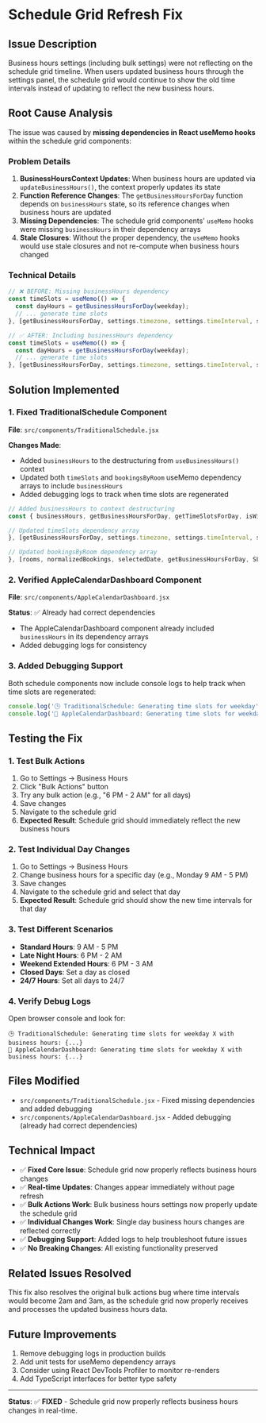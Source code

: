 # Schedule Grid Refresh Fix

## Issue Description
Business hours settings (including bulk settings) were not reflecting on the schedule grid timeline. When users updated business hours through the settings panel, the schedule grid would continue to show the old time intervals instead of updating to reflect the new business hours.

## Root Cause Analysis
The issue was caused by **missing dependencies in React useMemo hooks** within the schedule grid components:

### Problem Details
1. **BusinessHoursContext Updates**: When business hours are updated via `updateBusinessHours()`, the context properly updates its state
2. **Function Reference Changes**: The `getBusinessHoursForDay` function depends on `businessHours` state, so its reference changes when business hours are updated
3. **Missing Dependencies**: The schedule grid components' `useMemo` hooks were missing `businessHours` in their dependency arrays
4. **Stale Closures**: Without the proper dependency, the `useMemo` hooks would use stale closures and not re-compute when business hours changed

### Technical Details
```javascript
// ❌ BEFORE: Missing businessHours dependency
const timeSlots = useMemo(() => {
  const dayHours = getBusinessHoursForDay(weekday);
  // ... generate time slots
}, [getBusinessHoursForDay, settings.timezone, settings.timeInterval, selectedDate]);

// ✅ AFTER: Including businessHours dependency
const timeSlots = useMemo(() => {
  const dayHours = getBusinessHoursForDay(weekday);
  // ... generate time slots
}, [getBusinessHoursForDay, settings.timezone, settings.timeInterval, selectedDate, businessHours]);
```

## Solution Implemented

### 1. Fixed TraditionalSchedule Component
**File**: `src/components/TraditionalSchedule.jsx`

**Changes Made**:
- Added `businessHours` to the destructuring from `useBusinessHours()` context
- Updated both `timeSlots` and `bookingsByRoom` useMemo dependency arrays to include `businessHours`
- Added debugging logs to track when time slots are regenerated

```javascript
// Added businessHours to context destructuring
const { businessHours, getBusinessHoursForDay, getTimeSlotsForDay, isWithinBusinessHours } = useBusinessHours();

// Updated timeSlots dependency array
}, [getBusinessHoursForDay, settings.timezone, settings.timeInterval, selectedDate, businessHours]);

// Updated bookingsByRoom dependency array  
}, [rooms, normalizedBookings, selectedDate, getBusinessHoursForDay, SLOT_WIDTH, businessHours]);
```

### 2. Verified AppleCalendarDashboard Component
**File**: `src/components/AppleCalendarDashboard.jsx`

**Status**: ✅ Already had correct dependencies
- The AppleCalendarDashboard component already included `businessHours` in its dependency arrays
- Added debugging logs for consistency

### 3. Added Debugging Support
Both schedule components now include console logs to help track when time slots are regenerated:
```javascript
console.log('🕒 TraditionalSchedule: Generating time slots for weekday', weekday, 'with business hours:', dayHours);
console.log('🍎 AppleCalendarDashboard: Generating time slots for weekday', weekday, 'with business hours:', dayHours);
```

## Testing the Fix

### 1. Test Bulk Actions
1. Go to Settings → Business Hours
2. Click "Bulk Actions" button
3. Try any bulk action (e.g., "6 PM - 2 AM" for all days)
4. Save changes
5. Navigate to the schedule grid
6. **Expected Result**: Schedule grid should immediately reflect the new business hours

### 2. Test Individual Day Changes
1. Go to Settings → Business Hours
2. Change business hours for a specific day (e.g., Monday 9 AM - 5 PM)
3. Save changes
4. Navigate to the schedule grid and select that day
5. **Expected Result**: Schedule grid should show the new time intervals for that day

### 3. Test Different Scenarios
- **Standard Hours**: 9 AM - 5 PM
- **Late Night Hours**: 6 PM - 2 AM
- **Weekend Extended Hours**: 6 PM - 3 AM
- **Closed Days**: Set a day as closed
- **24/7 Hours**: Set all days to 24/7

### 4. Verify Debug Logs
Open browser console and look for:
```
🕒 TraditionalSchedule: Generating time slots for weekday X with business hours: {...}
🍎 AppleCalendarDashboard: Generating time slots for weekday X with business hours: {...}
```

## Files Modified
- `src/components/TraditionalSchedule.jsx` - Fixed missing dependencies and added debugging
- `src/components/AppleCalendarDashboard.jsx` - Added debugging (already had correct dependencies)

## Technical Impact
- ✅ **Fixed Core Issue**: Schedule grid now properly reflects business hours changes
- ✅ **Real-time Updates**: Changes appear immediately without page refresh
- ✅ **Bulk Actions Work**: Bulk business hours settings now properly update the schedule grid
- ✅ **Individual Changes Work**: Single day business hours changes are reflected correctly
- ✅ **Debugging Support**: Added logs to help troubleshoot future issues
- ✅ **No Breaking Changes**: All existing functionality preserved

## Related Issues Resolved
This fix also resolves the original bulk actions bug where time intervals would become 2am and 3am, as the schedule grid now properly receives and processes the updated business hours data.

## Future Improvements
1. Remove debugging logs in production builds
2. Add unit tests for useMemo dependency arrays
3. Consider using React DevTools Profiler to monitor re-renders
4. Add TypeScript interfaces for better type safety

---

**Status**: ✅ **FIXED** - Schedule grid now properly reflects business hours changes in real-time.
